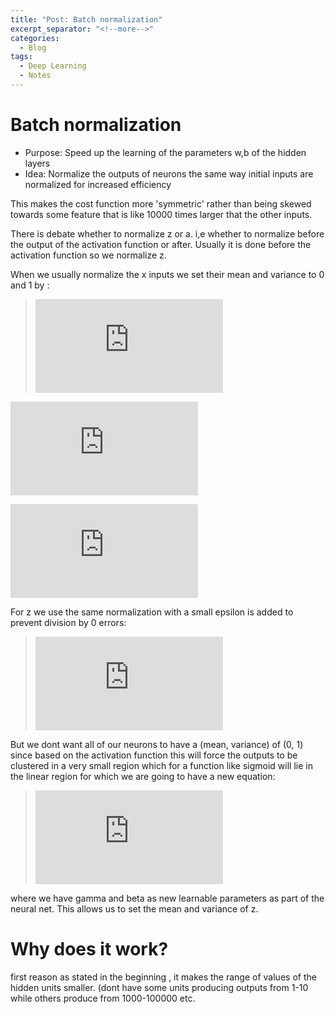 ```yaml
---
title: "Post: Batch normalization"
excerpt_separator: "<!--more-->"
categories:
  - Blog
tags:
  - Deep Learning
  - Notes
---
```


# Batch normalization
- Purpose: Speed up the learning of the parameters w,b of the hidden layers
- Idea: Normalize the outputs of neurons the same way initial inputs are normalized for increased efficiency

This makes the cost function more 'symmetric' rather than being skewed towards some feature that is like 10000 times larger 
that the other inputs.

There is debate whether to normalize z or a. i,e whether to normalize before the output of the activation function or after.
Usually it is done before the activation function so we normalize z.

When we usually normalize the x inputs we set their mean and variance to 0 and 1 by :
> ![x-normalize-equation](https://latex.codecogs.com/gif.latex?%5Coverline%7Bx%7D%20%3D%20%5Cfrac%7Bx-%5Cmu%7D%7B%5Csqrt%7B%5Csigma%5E%7B2%7D%7D%7D)

![mean](https://latex.codecogs.com/gif.latex?%5Cmu%20%3A%20mean)

![variance](https://latex.codecogs.com/gif.latex?%5Csigma%5E%7B2%7D%20%3A%20variance)

For z we use the same normalization with a small epsilon is added to prevent division by 0 errors:
> ![z-normalize-equation](https://latex.codecogs.com/gif.latex?%5Coverline%7Bz%7D%20%3D%20%5Cfrac%7Bz-%5Cmu%7D%7B%5Csqrt%7B%5Csigma%5E%7B2%7D&plus;%5Cepsilon%7D%7D)


But we dont want all of our neurons to have a (mean, variance) of (0, 1) since based on
the activation function this will force the outputs to be clustered in a very small region which for a function like sigmoid 
will lie in the linear region for which we are going to have a new equation:
> ![z-tilda](https://latex.codecogs.com/gif.latex?%5Clarge%20%5Ctilde%7Bz%7D%20%3D%20%5Cgamma%20%5Cbar%7Bz%7D%20&plus;%20%5Cbeta)

where we have gamma and beta as new learnable parameters as part of the neural net. This allows us to set the mean and variance 
of z.

# Why does it work?

first reason as stated in the beginning , it makes the range of values of the hidden units smaller. (dont have some units producing outputs from 1-10 while others produce from 1000-100000 etc. 
